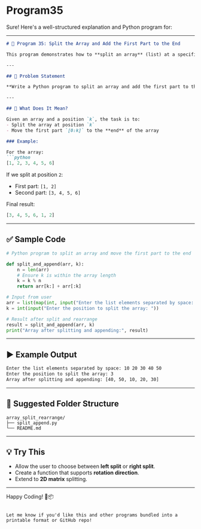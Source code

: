 # Program35
Sure! Here's a well-structured explanation and Python program for:

---

```markdown
# 🔀 Program 35: Split the Array and Add the First Part to the End

This program demonstrates how to **split an array** (list) at a specific position and then **move the first part to the end** of the array.

---

## 📌 Problem Statement

**Write a Python program to split an array and add the first part to the end.**

---

## 🔄 What Does It Mean?

Given an array and a position `k`, the task is to:
- Split the array at position `k`
- Move the first part `[0:k]` to the **end** of the array

### Example:

For the array:
```python
[1, 2, 3, 4, 5, 6]
```

If we split at position `2`:

- First part: `[1, 2]`
- Second part: `[3, 4, 5, 6]`

Final result:

```python
[3, 4, 5, 6, 1, 2]
```

---

## ✅ Sample Code

```python
# Python program to split an array and move the first part to the end

def split_and_append(arr, k):
    n = len(arr)
    # Ensure k is within the array length
    k = k % n
    return arr[k:] + arr[:k]

# Input from user
arr = list(map(int, input("Enter the list elements separated by space: ").split()))
k = int(input("Enter the position to split the array: "))

# Result after split and rearrange
result = split_and_append(arr, k)
print("Array after splitting and appending:", result)
```

---

## ▶️ Example Output

```bash
Enter the list elements separated by space: 10 20 30 40 50
Enter the position to split the array: 3
Array after splitting and appending: [40, 50, 10, 20, 30]
```

---

## 📁 Suggested Folder Structure

```
array_split_rearrange/
├── split_append.py
└── README.md
```

---

## 💡 Try This

- Allow the user to choose between **left split** or **right split**.
- Create a function that supports **rotation direction**.
- Extend to **2D matrix** splitting.

---

Happy Coding! 🔧📦

```

Let me know if you'd like this and other programs bundled into a printable format or GitHub repo!
